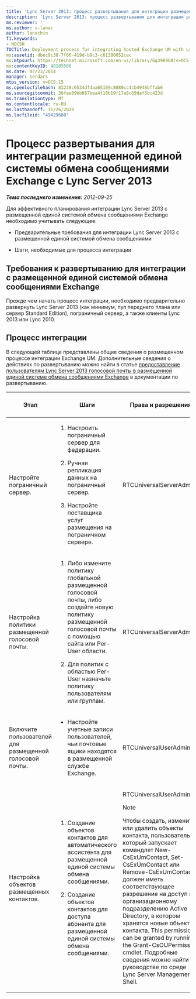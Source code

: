 ```yaml
---
title: 'Lync Server 2013: процесс развертывания для интеграции размещенной единой системы обмена сообщениями Exchange'
description: 'Lync Server 2013: процесс развертывания для интеграции размещенной единой системы обмена сообщениями.'
ms.reviewer: ''
ms.author: v-lanac
author: lanachin
f1.keywords:
- NOCSH
TOCTitle: Deployment process for integrating hosted Exchange UM with Lync Server
ms:assetid: dbec9c38-7f66-419d-b8c3-c61380052cac
ms:mtpsurl: https://technet.microsoft.com/en-us/library/Gg398968(v=OCS.15)
ms:contentKeyID: 48185586
ms.date: 07/23/2014
manager: serdars
mtps_version: v=OCS.15
ms.openlocfilehash: 83239c6534dfdaa65109c8880cc4cb4946bffab6
ms.sourcegitcommit: 36fee89bb887bea4f18b19f17a8c69daf5bc423d
ms.translationtype: MT
ms.contentlocale: ru-RU
ms.lasthandoff: 11/26/2020
ms.locfileid: "49429680"
---
```

# <a name="deployment-process-for-integrating-hosted-exchange-um-with-lync-server-2013"></a>Процесс развертывания для интеграции размещенной единой системы обмена сообщениями Exchange с Lync Server 2013

<div data-xmlns="http://www.w3.org/1999/xhtml">

<div class="topic" data-xmlns="http://www.w3.org/1999/xhtml" data-msxsl="urn:schemas-microsoft-com:xslt" data-cs="https://msdn.microsoft.com/">

<div data-asp="https://msdn2.microsoft.com/asp">



</div>

<div id="mainSection">

<div id="mainBody">

<span> </span>

_**Тема последнего изменения:** 2012-09-25_

Для эффективного планирования интеграции Lync Server 2013 с размещенной единой системой обмена сообщениями Exchange необходимо учитывать следующее:

  - Предварительные требования для интеграции Lync Server 2013 с размещенной единой системой обмена сообщениями

  - Шаги, необходимые для процесса интеграции

<div>

## <a name="deployment-prerequisites-for-integrating-with-hosted-exchange-um"></a>Требования к развертыванию для интеграции с размещенной единой системой обмена сообщениями Exchange

Прежде чем начать процесс интеграции, необходимо предварительно развернуть Lync Server 2013 (как минимум, пул переднего плана или сервер Standard Edition), пограничный сервер, а также клиенты Lync 2013 или Lync 2010.

</div>

<div>

## <a name="integration-process"></a>Процесс интеграции

В следующей таблице представлены общие сведения о размещенном процессе интеграции Exchange UM. Дополнительные сведения о действиях по развертыванию можно найти в статье [предоставление пользователям Lync Server 2013 голосовой почты в размещенной единой системе обмена сообщениями Exchange](lync-server-2013-providing-lync-server-users-voice-mail-on-hosted-exchange-um.md) в документации по развертыванию.


<table>
<colgroup>
<col style="width: 25%" />
<col style="width: 25%" />
<col style="width: 25%" />
<col style="width: 25%" />
</colgroup>
<thead>
<tr class="header">
<th>Этап</th>
<th>Шаги</th>
<th>Права и разрешения</th>
<th>Документация по развертыванию</th>
</tr>
</thead>
<tbody>
<tr class="odd">
<td><p>Настройте пограничный сервер.</p></td>
<td><ol>
<li><p>Настроить пограничный сервер для федерации.</p></li>
<li><p>Ручная репликация данных на пограничный сервер.</p></li>
<li><p>Настройте поставщика услуг размещения на пограничном сервере.</p></li>
</ol></td>
<td><p>RTCUniversalServerAdmins</p></td>
<td><p><a href="lync-server-2013-configure-the-edge-server-for-integration-with-hosted-exchange-um.md">Настройка пограничного сервера для интеграции с размещенной единой системой обмена сообщениями Exchange</a></p></td>
</tr>
<tr class="even">
<td><p>Настройка политики размещенной голосовой почты.</p></td>
<td><ol>
<li><p>Либо измените политику глобальной размещенной голосовой почты, либо создайте новую политику размещенной голосовой почты с помощью сайта или Per-User области.</p></li>
<li><p>Для политик с областью Per-User назначьте политику пользователям или группам.</p></li>
</ol></td>
<td><p>RTCUniversalServerAdmins</p></td>
<td><p><a href="lync-server-2013-manage-hosted-voice-mail-policies.md">Управление политиками размещенной голосовой почты в Lync Server 2013</a></p></td>
</tr>
<tr class="odd">
<td><p>Включите пользователей для размещенной голосовой почты.</p></td>
<td><ul>
<li><p>Настройте учетные записи пользователей, чьи почтовые ящики находятся в размещенной службе Exchange.</p></li>
</ul></td>
<td><p>RTCUniversalUserAdmins</p></td>
<td><p><a href="lync-server-2013-enable-users-for-hosted-voice-mail.md">Включение поддержки размещаемой голосовой почты для пользователей в Lync Server 2013</a></p></td>
</tr>
<tr class="even">
<td><p>Настройка объектов размещенных контактов.</p></td>
<td><ol>
<li><p>Создание объектов контактов для автоматического ассистента для размещенной единой системы обмена сообщениями.</p></li>
<li><p>Создание объектов контактов для доступа абонента для размещенной единой системы обмена сообщениями.</p></li>
</ol></td>
<td><p>RTCUniversalUserAdmins</p>
<div>

> [!NOTE]  
> Чтобы создать, изменить или удалить объекты контакта, пользователь, который запускает командлет New-CsExUmContact, Set-CsExUmContact или Remove-CsExUmContact, должен иметь соответствующее разрешение на доступ к организационному подразделению Active Directory, в котором хранятся новые объекты контакта. This permission can be granted by running the Grant-CsOUPermission cmdlet. Подробные сведения можно найти в руководстве по среде Lync Server Management Shell.


</div></td>
<td><p><a href="lync-server-2013-create-contact-objects-for-hosted-exchange-um.md">Создание объектов Contact для размещенной единой системы обмена сообщениями Exchange в Lync Server 2013</a></p></td>
</tr>
</tbody>
</table>


</div>

</div>

<span> </span>

</div>

</div>

</div>

